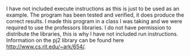 I have not included execute instructions as this is just to be used as an example.
The program has been tested and verified, it does produce the correct results.
I made this program in a class I was taking and we were required to use the 
professors libraries. I do not have permission to distribute the libraries, this 
is why I have not included run instructions. Information on the pj2 library can be 
found here http://www.cs.rit.edu/~ark/654/.